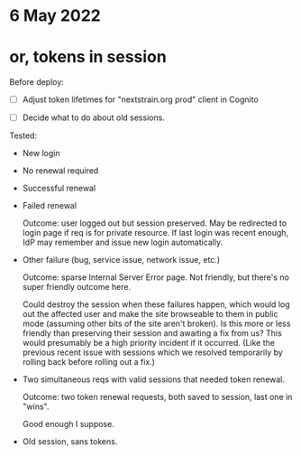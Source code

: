 # 6 May 2022
# or, tokens in session


Before deploy:

- [ ] Adjust token lifetimes for "nextstrain.org prod" client in Cognito

- [ ] Decide what to do about old sessions.


Tested:

- New login
- No renewal required
- Successful renewal

- Failed renewal
  
  Outcome: user logged out but session preserved.  May be redirected to login
  page if req is for private resource.  If last login was recent enough, IdP
  may remember and issue new login automatically.

- Other failure (bug, service issue, network issue, etc.)

  Outcome: sparse Internal Server Error page.  Not friendly, but there's no
  super friendly outcome here.

  Could destroy the session when these failures happen, which would log out the
  affected user and make the site browseable to them in public mode (assuming
  other bits of the site aren't broken).  Is this more or less friendly than
  preserving their session and awaiting a fix from us?  This would presumably be
  a high priority incident if it occurred.  (Like the previous recent issue
  with sessions which we resolved temporarily by rolling back before rolling
  out a fix.)

- Two simultaneous reqs with valid sessions that needed token renewal.

  Outcome: two token renewal requests, both saved to session, last one in "wins".

  Good enough I suppose.

- Old session, sans tokens.
